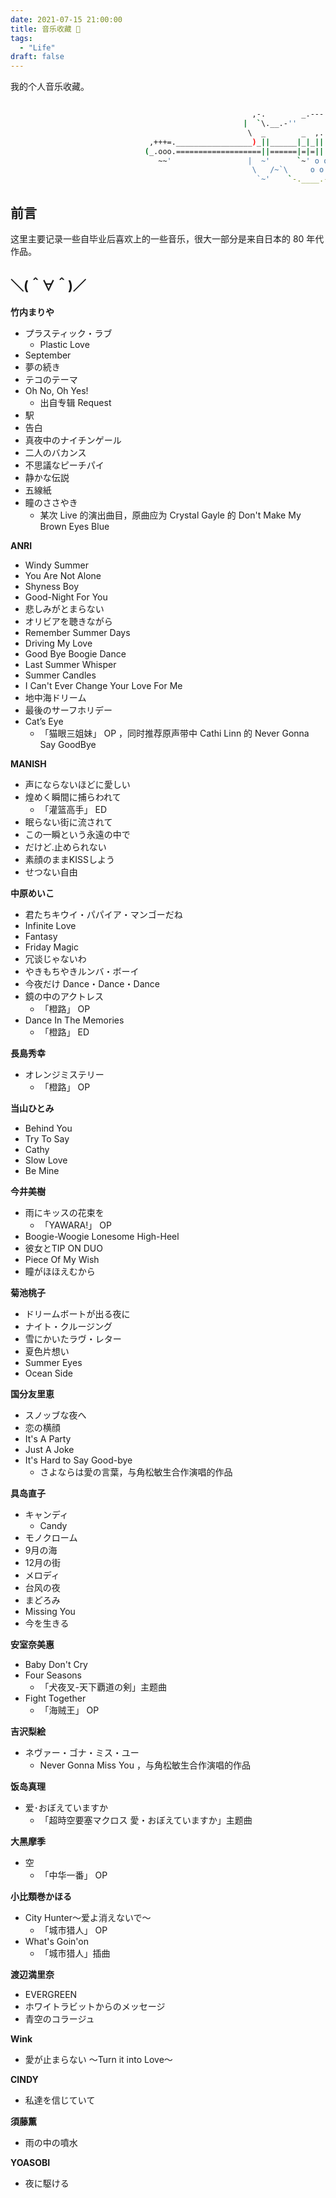 ```yaml
---
date: 2021-07-15 21:00:00
title: 音乐收藏 🎵
tags:
  - "Life"
draft: false
---
```


我的个人音乐收藏。

<!--more-->

``` bash

                                                      ,-.        _.---._
                                                    |  `\.__.-''       `.
                                                     \  _        _  ,.   \
                               ,+++=._________________)_||______|_|_||    |
                              (_.ooo.===================||======|=|=||    |
                                 ~~'                 |  ~'      `~' o o  /
                                                      \   /~`\     o o  /
                                                       `~'    `-.____.-' 

```

## 前言

这里主要记录一些自毕业后喜欢上的一些音乐，很大一部分是来自日本的 80 年代作品。

## ＼(＾∀＾)／

**竹内まりや**
* プラスティック・ラブ
    * Plastic Love
* September
* 夢の続き
* テコのテーマ
* Oh No, Oh Yes!
    * 出自专辑 Request 
* 駅
* 告白
* 真夜中のナイチンゲール
* 二人のバカンス
* 不思議なピーチパイ
* 静かな伝説
* 五線紙
* 瞳のささやき
    * 某次 Live 的演出曲目，原曲应为 Crystal Gayle 的 Don't Make My Brown Eyes Blue

**ANRI**
* Windy Summer
* You Are Not Alone
* Shyness Boy
* Good-Night For You
* 悲しみがとまらない
* オリビアを聴きながら
* Remember Summer Days
* Driving My Love
* Good Bye Boogie Dance
* Last Summer Whisper
* Summer Candles
* I Can't Ever Change Your Love For Me
* 地中海ドリーム
* 最後のサーフホリデー
* Cat’s Eye
    * 「猫眼三姐妹」 OP ，同时推荐原声带中 Cathi Linn 的 Never Gonna Say GoodBye

**MANISH**
* 声にならないほどに愛しい
* 煌めく瞬間に捕らわれて
    * 「灌篮高手」 ED
* 眠らない街に流されて
* この一瞬という永遠の中で
* だけど.止められない
* 素顔のままKISSしよう
* せつない自由

**中原めいこ** 
* 君たちキウイ・パパイア・マンゴーだね
* Infinite Love
* Fantasy
* Friday Magic
* 冗谈じゃないわ
* やきもちやきルンバ・ボーイ
* 今夜だけ Dance・Dance・Dance
* 鏡の中のアクトレス
    * 「橙路」 OP
* Dance In The Memories
    * 「橙路」 ED

**長島秀幸**
* オレンジミステリー
    * 「橙路」 OP

**当山ひとみ**
* Behind You
* Try To Say
* Cathy
* Slow Love
* Be Mine

**今井美樹**
* 雨にキッスの花束を
    * 「YAWARA!」 OP
* Boogie-Woogie Lonesome High-Heel
* 彼女とTIP ON DUO
* Piece Of My Wish
* 瞳がほほえむから

**菊池桃子**
* ドリームボートが出る夜に
* ナイト・クルージング
* 雪にかいたラヴ・レター
* 夏色片想い
* Summer Eyes
* Ocean Side

**国分友里恵**
* スノッブな夜へ
* 恋の横顔
* It's A Party
* Just A Joke
* It's Hard to Say Good-bye
    * さよならは愛の言葉，与角松敏生合作演唱的作品

**具岛直子**
* キャンディ
    * Candy
* モノクローム
* 9月の海
* 12月の街
* メロディ
* 台风の夜
* まどろみ
* Missing You
* 今を生きる

**安室奈美惠**
* Baby Don't Cry
* Four Seasons
    * 「犬夜叉-天下覇道の剣」主题曲
* Fight Together
    * 「海贼王」 OP

**吉沢梨絵**
* ネヴァー・ゴナ・ミス・ユー
    * Never Gonna Miss You ，与角松敏生合作演唱的作品

**饭岛真理**
* 爱･おぼえていますか
    * 「超時空要塞マクロス 愛・おぼえていますか」主题曲

**大黑摩季**
* 空
    * 「中华一番」 OP

**小比類巻かほる**
* City Hunter～爱よ消えないで～
    * 「城市猎人」 OP
* What's Goin'on
    * 「城市猎人」插曲

**渡辺満里奈**
* EVERGREEN
* ホワイトラビットからのメッセージ
* 青空のコラージュ

**Wink**
* 愛が止まらない ～Turn it into Love～

**CINDY**
* 私達を信じていて

**須藤薫**
* 雨の中の噴水

**YOASOBI**
* 夜に駆ける
